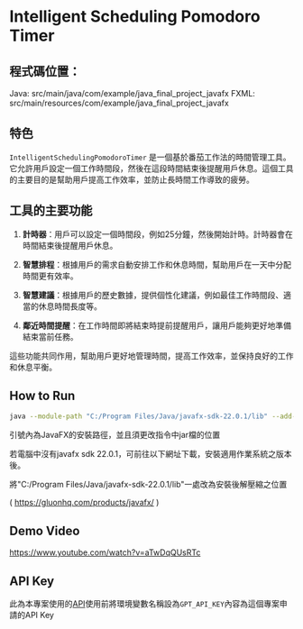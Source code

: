 # Intelligent Scheduling Pomodoro Timer

## 程式碼位置：

Java:
src/main/java/com/example/java_final_project_javafx
FXML:
src/main/resources/com/example/java_final_project_javafx

## 特色

`IntelligentSchedulingPomodoroTimer` 是一個基於番茄工作法的時間管理工具。它允許用戶設定一個工作時間段，然後在這段時間結束後提醒用戶休息。這個工具的主要目的是幫助用戶提高工作效率，並防止長時間工作導致的疲勞。

## 工具的主要功能

1. **計時器**：用戶可以設定一個時間段，例如25分鐘，然後開始計時。計時器會在時間結束後提醒用戶休息。

2. **智慧排程**：根據用戶的需求自動安排工作和休息時間，幫助用戶在一天中分配時間更有效率。

3. **智慧建議**：根據用戶的歷史數據，提供個性化建議，例如最佳工作時間段、適當的休息時間長度等。

4. **鄰近時間提醒**：在工作時間即將結束時提前提醒用戶，讓用戶能夠更好地準備結束當前任務。

這些功能共同作用，幫助用戶更好地管理時間，提高工作效率，並保持良好的工作和休息平衡。

## How to Run

```bash
java --module-path "C:/Program Files/Java/javafx-sdk-22.0.1/lib" --add-modules javafx.controls,javafx.fxml -jar (jar檔案位置)
```

引號內為JavaFX的安裝路徑，並且須更改指令中jar檔的位置

若電腦中沒有javafx sdk 22.0.1，可前往以下網址下載，安裝適用作業系統之版本後。

將"C:/Program Files/Java/javafx-sdk-22.0.1/lib"一處改為安裝後解壓縮之位置

( https://gluonhq.com/products/javafx/ )


## Demo Video

https://www.youtube.com/watch?v=aTwDqQUsRTc

## API Key

此為本專案使用的[API](https://github.com/chatanywhere/GPT_API_free)使用前將環境變數名稱設為`GPT_API_KEY`內容為這個專案申請的API Key
